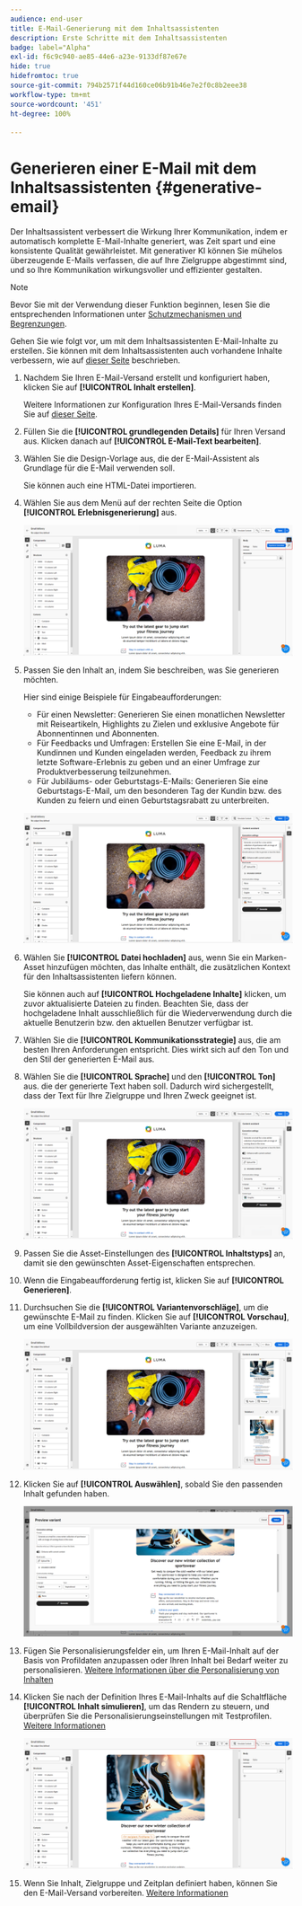 ```yaml
---
audience: end-user
title: E-Mail-Generierung mit dem Inhaltsassistenten
description: Erste Schritte mit dem Inhaltsassistenten
badge: label="Alpha"
exl-id: f6c9c940-ae85-44e6-a23e-9133df87e67e
hide: true
hidefromtoc: true
source-git-commit: 794b2571f44d160ce06b91b46e7e2f0c8b2eee38
workflow-type: tm+mt
source-wordcount: '451'
ht-degree: 100%

---
```


# Generieren einer E-Mail mit dem Inhaltsassistenten {#generative-email}

Der Inhaltsassistent verbessert die Wirkung Ihrer Kommunikation, indem er automatisch komplette E-Mail-Inhalte generiert, was Zeit spart und eine konsistente Qualität gewährleistet. Mit generativer KI können Sie mühelos überzeugende E-Mails verfassen, die auf Ihre Zielgruppe abgestimmt sind, und so Ihre Kommunikation wirkungsvoller und effizienter gestalten.

>[!NOTE]
>
>Bevor Sie mit der Verwendung dieser Funktion beginnen, lesen Sie die entsprechenden Informationen unter [Schutzmechanismen und Begrenzungen](generative-gs.md#guardrails-and-limitations).


Gehen Sie wie folgt vor, um mit dem Inhaltsassistenten E-Mail-Inhalte zu erstellen. Sie können mit dem Inhaltsassistenten auch vorhandene Inhalte verbessern, wie auf [dieser Seite](generative-content.md) beschrieben.

1. Nachdem Sie Ihren E-Mail-Versand erstellt und konfiguriert haben, klicken Sie auf **[!UICONTROL Inhalt erstellen]**.

   Weitere Informationen zur Konfiguration Ihres E-Mail-Versands finden Sie auf [dieser Seite](../content/create-email-content.md).

1. Füllen Sie die **[!UICONTROL grundlegenden Details]** für Ihren Versand aus. Klicken danach auf **[!UICONTROL E-Mail-Text bearbeiten]**.

1. Wählen Sie die Design-Vorlage aus, die der E-Mail-Assistent als Grundlage für die E-Mail verwenden soll.

   Sie können auch eine HTML-Datei importieren.

1. Wählen Sie aus dem Menü auf der rechten Seite die Option **[!UICONTROL Erlebnisgenerierung]** aus.

   ![](assets/email-genai-1.png)

1. Passen Sie den Inhalt an, indem Sie beschreiben, was Sie generieren möchten.

   Hier sind einige Beispiele für Eingabeaufforderungen:

   * Für einen Newsletter: Generieren Sie einen monatlichen Newsletter mit Reiseartikeln, Highlights zu Zielen und exklusive Angebote für Abonnentinnen und Abonnenten.
   * Für Feedbacks und Umfragen: Erstellen Sie eine E-Mail, in der Kundinnen und Kunden eingeladen werden, Feedback zu ihrem letzte Software-Erlebnis zu geben und an einer Umfrage zur Produktverbesserung teilzunehmen.
   * Für Jubiläums- oder Geburtstags-E-Mails: Generieren Sie eine Geburtstags-E-Mail, um den besonderen Tag der Kundin bzw. des Kunden zu feiern und einen Geburtstagsrabatt zu unterbreiten.

   ![](assets/email-genai-2.png)

1. Wählen Sie **[!UICONTROL Datei hochladen]** aus, wenn Sie ein Marken-Asset hinzufügen möchten, das Inhalte enthält, die zusätzlichen Kontext für den Inhaltsassistenten liefern können.

   Sie können auch auf **[!UICONTROL Hochgeladene Inhalte]** klicken, um zuvor aktualisierte Dateien zu finden. Beachten Sie, dass der hochgeladene Inhalt ausschließlich für die Wiederverwendung durch die aktuelle Benutzerin bzw. den aktuellen Benutzer verfügbar ist.

1. Wählen Sie die **[!UICONTROL Kommunikationsstrategie]** aus, die am besten Ihren Anforderungen entspricht. Dies wirkt sich auf den Ton und den Stil der generierten E-Mail aus.

1. Wählen Sie die **[!UICONTROL Sprache]** und den **[!UICONTROL Ton]** aus. die der generierte Text haben soll. Dadurch wird sichergestellt, dass der Text für Ihre Zielgruppe und Ihren Zweck geeignet ist.

   ![](assets/email-genai-3.png)

1. Passen Sie die Asset-Einstellungen des **[!UICONTROL Inhaltstyps]** an, damit sie den gewünschten Asset-Eigenschaften entsprechen.

1. Wenn die Eingabeaufforderung fertig ist, klicken Sie auf **[!UICONTROL Generieren]**.

1. Durchsuchen Sie die **[!UICONTROL Variantenvorschläge]**, um die gewünschte E-Mail zu finden. Klicken Sie auf **[!UICONTROL Vorschau]**, um eine Vollbildversion der ausgewählten Variante anzuzeigen.

   ![](assets/email-genai-4.png)

1. Klicken Sie auf **[!UICONTROL Auswählen]**, sobald Sie den passenden Inhalt gefunden haben.

   ![](assets/email-genai-5.png)

1. Fügen Sie Personalisierungsfelder ein, um Ihren E-Mail-Inhalt auf der Basis von Profildaten anzupassen oder Ihren Inhalt bei Bedarf weiter zu personalisieren. [Weitere Informationen über die Personalisierung von Inhalten](../personalization/personalize.md)

1. Klicken Sie nach der Definition Ihres E-Mail-Inhalts auf die Schaltfläche **[!UICONTROL Inhalt simulieren]**, um das Rendern zu steuern, und überprüfen Sie die Personalisierungseinstellungen mit Testprofilen. [Weitere Informationen](../preview-test/preview-content.md)

   ![](assets/email-genai-6.png)

1. Wenn Sie Inhalt, Zielgruppe und Zeitplan definiert haben, können Sie den E-Mail-Versand vorbereiten. [Weitere Informationen](../monitor/prepare-send.md)
